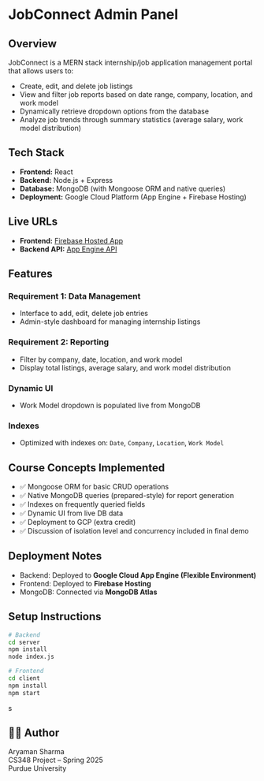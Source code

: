 # JobConnect Admin Panel

## Overview

JobConnect is a MERN stack internship/job application management portal that allows users to:

- Create, edit, and delete job listings
- View and filter job reports based on date range, company, location, and work model
- Dynamically retrieve dropdown options from the database
- Analyze job trends through summary statistics (average salary, work model distribution)

## Tech Stack

- **Frontend:** React
- **Backend:** Node.js + Express
- **Database:** MongoDB (with Mongoose ORM and native queries)
- **Deployment:** Google Cloud Platform (App Engine + Firebase Hosting)

## Live URLs

- **Frontend:** [Firebase Hosted App](https://your-firebase-project.web.app)
- **Backend API:** [App Engine API](https://cs348-458507.uc.r.appspot.com)

## Features

### Requirement 1: Data Management
- Interface to add, edit, delete job entries
- Admin-style dashboard for managing internship listings

### Requirement 2: Reporting
- Filter by company, date, location, and work model
- Display total listings, average salary, and work model distribution

### Dynamic UI
- Work Model dropdown is populated live from MongoDB

### Indexes
- Optimized with indexes on: `Date`, `Company`, `Location`, `Work Model`

## Course Concepts Implemented

- ✅ Mongoose ORM for basic CRUD operations
- ✅ Native MongoDB queries (prepared-style) for report generation
- ✅ Indexes on frequently queried fields
- ✅ Dynamic UI from live DB data
- ✅ Deployment to GCP (extra credit)
- ✅ Discussion of isolation level and concurrency included in final demo


## Deployment Notes

- Backend: Deployed to **Google Cloud App Engine (Flexible Environment)**
- Frontend: Deployed to **Firebase Hosting**
- MongoDB: Connected via **MongoDB Atlas**

## Setup Instructions

```bash
# Backend
cd server
npm install
node index.js

# Frontend
cd client
npm install
npm start
```
s

## 👨‍💻 Author

Aryaman Sharma  
CS348 Project – Spring 2025  
Purdue University